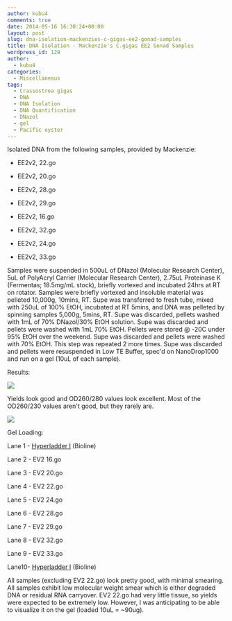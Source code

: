 ```yaml
---
author: kubu4
comments: true
date: 2014-05-16 16:30:24+00:00
layout: post
slug: dna-isolation-mackenzies-c-gigas-ee2-gonad-samples
title: DNA Isolation - Mackenzie's C.gigas EE2 Gonad Samples
wordpress_id: 129
author:
  - kubu4
categories:
  - Miscellaneous
tags:
  - Crassostrea gigas
  - DNA
  - DNA Isolation
  - DNA Quantification
  - DNazol
  - gel
  - Pacific oyster
---
```


Isolated DNA from the following samples, provided by Mackenzie:




    
  * EE2v2, 22.go

    
  * EE2v2, 20.go

    
  * EE2v2, 28.go

    
  * EE2v2, 29.go

    
  * EE2v2, 16.go

    
  * EE2v2, 32.go

    
  * EE2v2, 24.go

    
  * EE2v2, 33.go



Samples were suspended in 500uL of DNazol (Molecular Research Center), 5uL of PolyAcryl Carrier (Molecular Research Center), 2.75uL Proteinase K (Fermentas; 18.5mg/mL stock), briefly vortexed and incubated 24hrs at RT on rotator. Samples were briefly vortexed and insoluble material was pelleted 10,000g, 10mins, RT. Supe was transferred to fresh tube, mixed with 250uL of 100% EtOH, incubated at RT 5mins, and DNA was pelleted by spinning samples 5,000g, 5mins, RT. Supe was discarded, pellets washed with 1mL of 70% DNazol/30% EtOH solution. Supe was discarded and pellets were washed with 1mL 70% EtOH. Pellets were stored @ -20C under 95% EtOH over the weekend. Supe was discarded and pellets were washed with 70% EtOH. This step was repeated 2 more times. Supe was discarded and pellets were resuspended in Low TE Buffer, spec'd on NanoDrop1000 and run on a gel (10uL of each sample).

Results:

![](http://eagle.fish.washington.edu/Arabidopsis/20140523%20-%20gDNA%20Mac%20EV2.go%20samples%20ODs.JPG)

Yields look good and OD260/280 values look excellent. Most of the OD260/230 values aren't good, but they rarely are.

![](http://eagle.fish.washington.edu/Arabidopsis/20140527%20-%20Gel%20Macs%20EV2%20gonad%20samples.jpg)

Gel Loading:

Lane 1 - [Hyperladder I](http://eagle.fish.washington.edu/trilobite/Sites_genefish_100112/Steven/Product%20Information%20Sheets/Bioline%20HyperLadderI.jpg) (Bioline)

Lane 2 - EV2 16.go

Lane 3 - EV2 20.go

Lane 4 - EV2 22.go

Lane 5 - EV2 24.go

Lane 6 - EV2 28.go

Lane 7 - EV2 29.go

Lane 8 - EV2 32.go

Lane 9 - EV2 33.go

Lane10- [Hyperladder I](http://eagle.fish.washington.edu/trilobite/Sites_genefish_100112/Steven/Product%20Information%20Sheets/Bioline%20HyperLadderI.jpg) (Bioline)

All samples (excluding EV2 22.go) look pretty good, with minimal smearing. All samples exhibit low molecular weight smear which is either degraded DNA or residual RNA carryover. EV2 22.go had very little tissue, so yields were expected to be extremely low. However, I was anticipating to be able to visualize it on the gel (loaded 10uL = ~90ug).
